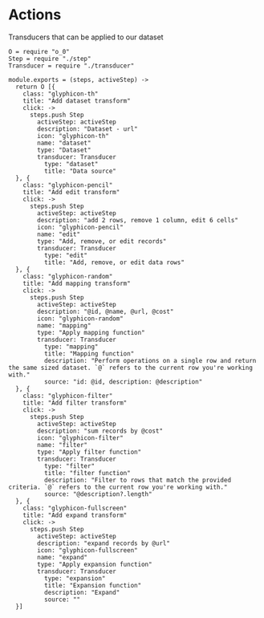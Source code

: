Actions
=======

Transducers that can be applied to our dataset

    O = require "o_0"
    Step = require "./step"
    Transducer = require "./transducer"

    module.exports = (steps, activeStep) ->
      return O [{
        class: "glyphicon-th"
        title: "Add dataset transform"
        click: ->
          steps.push Step
            activeStep: activeStep
            description: "Dataset - url"
            icon: "glyphicon-th"
            name: "dataset"
            type: "Dataset"
            transducer: Transducer
              type: "dataset"
              title: "Data source"
      }, {
        class: "glyphicon-pencil"
        title: "Add edit transform"
        click: ->
          steps.push Step
            activeStep: activeStep
            description: "add 2 rows, remove 1 column, edit 6 cells"
            icon: "glyphicon-pencil"
            name: "edit"
            type: "Add, remove, or edit records"
            transducer: Transducer
              type: "edit"
              title: "Add, remove, or edit data rows"
      }, {
        class: "glyphicon-random"
        title: "Add mapping transform"
        click: ->
          steps.push Step
            activeStep: activeStep
            description: "@id, @name, @url, @cost"
            icon: "glyphicon-random"
            name: "mapping"
            type: "Apply mapping function"
            transducer: Transducer
              type: "mapping"
              title: "Mapping function"
              description: "Perform operations on a single row and return the same sized dataset. `@` refers to the current row you're working with."
              source: "id: @id, description: @description"
      }, {
        class: "glyphicon-filter"
        title: "Add filter transform"
        click: ->
          steps.push Step
            activeStep: activeStep
            description: "sum records by @cost"
            icon: "glyphicon-filter"
            name: "filter"
            type: "Apply filter function"
            transducer: Transducer
              type: "filter"
              title: "filter function"
              description: "Filter to rows that match the provided criteria. `@` refers to the current row you're working with."
              source: "@description?.length"
      }, {
        class: "glyphicon-fullscreen"
        title: "Add expand transform"
        click: ->
          steps.push Step
            activeStep: activeStep
            description: "expand records by @url"
            icon: "glyphicon-fullscreen"
            name: "expand"
            type: "Apply expansion function"
            transducer: Transducer
              type: "expansion"
              title: "Expansion function"
              description: "Expand"
              source: ""
      }]
